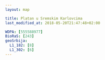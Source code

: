 ```yaml
---
layout: map

title: Platan u Sremskim Karlovcima
last_modified_at: 2018-05-20T21:47:48+02:00

WDPA: [555588977]
BioRaS: [243]
geoSrbija:
  L1_182: [8]
  L1_302: [6]
---
```

